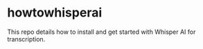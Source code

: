 # howtowhisperai
This repo details how to install and get started with Whisper AI for transcription.
